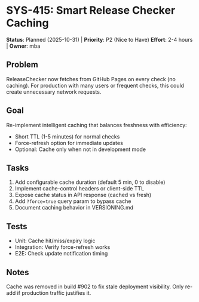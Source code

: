 # SYS-415: Smart Release Checker Caching

**Status**: Planned (2025-10-31) | **Priority**: P2 (Nice to Have)
**Effort**: 2-4 hours | **Owner**: mba

## Problem

ReleaseChecker now fetches from GitHub Pages on every check (no caching). For production with many users or
frequent checks, this could create unnecessary network requests.

## Goal

Re-implement intelligent caching that balances freshness with efficiency:

- Short TTL (1-5 minutes) for normal checks
- Force-refresh option for immediate updates
- Optional: Cache only when not in development mode

## Tasks

1. Add configurable cache duration (default 5 min, 0 to disable)
2. Implement cache-control headers or client-side TTL
3. Expose cache status in API response (cached vs fresh)
4. Add `?force=true` query param to bypass cache
5. Document caching behavior in VERSIONING.md

## Tests

- Unit: Cache hit/miss/expiry logic
- Integration: Verify force-refresh works
- E2E: Check update notification timing

## Notes

Cache was removed in build #902 to fix stale deployment visibility. Only re-add if production traffic justifies it.
